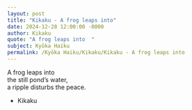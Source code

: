 ```yaml
---
layout: post
title: "Kikaku - A frog leaps into"
date: 2024-12-28 12:00:00 -0000
author: Kikaku
quote: "A frog leaps into  "
subject: Kyōka Haiku
permalink: /Kyōka Haiku/Kikaku/Kikaku - A frog leaps into
---
```


A frog leaps into  
the still pond’s water,  
a ripple disturbs the peace.

- Kikaku

